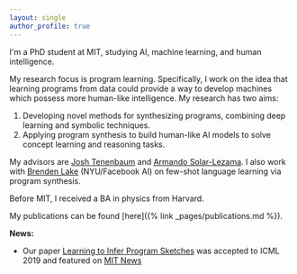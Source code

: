 ```yaml
---
layout: single
author_profile: true
---
```

I'm a PhD student at MIT, studying AI, machine learning, and human intelligence.

My research focus is program learning. Specifically, I work on the idea that learning programs from data could provide a way to develop machines which possess more human-like intelligence. My research has two aims:  
1) Developing novel methods for synthesizing programs, combining deep learning and symbolic techniques.  
2) Applying program synthesis to build human-like AI models to solve concept learning and reasoning tasks.

My advisors are [Josh Tenenbaum](https://web.mit.edu/cocosci/josh.html) and [Armando Solar-Lezama](https://people.csail.mit.edu/asolar/). I also work with [Brenden Lake](https://cims.nyu.edu/~brenden/) (NYU/Facebook AI) on few-shot language learning via program synthesis. 

Before MIT, I received a BA in physics from Harvard.


My publications can be found [here]({% link _pages/publications.md %}). 

**News:**  
- Our paper [Learning to Infer Program Sketches](https://arxiv.org/pdf/1902.06349.pdf) was accepted to ICML 2019 and featured on [MIT News](http://news.mit.edu/2019/toward-artificial-intelligence-that-learns-to-write-code-0614)
